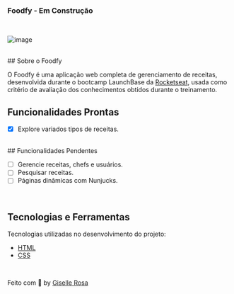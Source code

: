 ### Foodfy  - Em Construção

<br>

![image](https://user-images.githubusercontent.com/55036173/114280561-3b4d2d80-9a10-11eb-8fac-71823bbdf220.png)

<br>
## Sobre o Foodfy

O Foodfy é uma aplicação web completa de gerenciamento de receitas, desenvolvida durante o bootcamp LaunchBase da [Rocketseat](https://rocketseat.com.br/), usada como critério de avaliação dos conhecimentos obtidos durante o treinamento.
<br>
## Funcionalidades Prontas

- [X] Explore variados tipos de receitas.

<br>
## Funcionalidades Pendentes

- [ ] Gerencie receitas, chefs e usuários.
- [ ] Pesquisar receitas.
- [ ] Páginas dinâmicas com Nunjucks.

<br>

## Tecnologias e Ferramentas

Tecnologias utilizadas no desenvolvimento do projeto:

- [HTML](https://devdocs.io/html/)
- [CSS](https://devdocs.io/css/)

<br>

Feito com 💙 by [Giselle Rosa](https://github.com/gisellenrosa)
